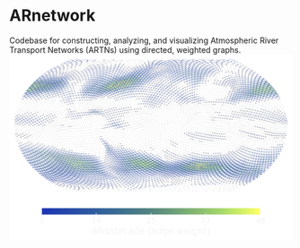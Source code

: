 # ARnetwork
Codebase for constructing, analyzing, and visualizing Atmospheric River Transport Networks (ARTNs) using directed, weighted graphs. 
![The global atmospheric river network](ARnet.png)